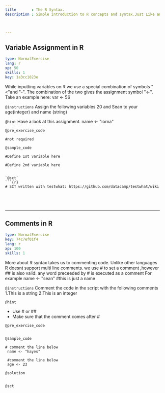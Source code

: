 ```yaml
---
title       : The R Syntax.
description : Simple introduction to R concepts and syntax.Just Like any other Language R has its own variations.Throughout this chapter we shall explore the differences.

  

---
```

##  Variable Assignment in R  

```yaml
type: NormalExercise
lang: r
xp: 50
skills: 1
key: 1a3cc1823e
```

While inputting variables on R we use a special combination of symbols "<"and "-".
The combination of the two gives the assignment symbol "<-".
Take an example here:
var <- 56

`@instructions`
 Assign the following variables 20 and Sean 
 to your age(integer) and name (string)

`@hint`
Have a look at this assignment.
name <- "lorna"

`@pre_exercise_code`
```{r}
#not required

```
`@sample_code`
```{r}
#Define 1st variable here

#Define 2nd variable here


`@sct`
```{r}
# SCT written with testwhat: https://github.com/datacamp/testwhat/wiki





```

---
## Comments in R

```yaml
type: NormalExercise
key: 74c7ef01f4
lang: r
xp: 100
skills: 1
```
More about R syntax takes us to commenting code.
Unlike other languages R doesnt support multi line comments.
we use # to set a comment ,however ## is also valid.
any word preceeded by # is executed as a comment
For example 
name <- "sean" #this is just a name

`@instructions`
Comment the code in the script with the following comments
1.This is a string
2.This is an integer


`@hint`
- Use # or ##
- Make sure that the comment comes after #


`@pre_exercise_code`
```{r}

```

`@sample_code`
```{r}
# comment the line below
 name <- "hayes"
 
 #comment the line below
 age <- 23
```

`@solution`
```{r}

```

`@sct`
```{r}

```
